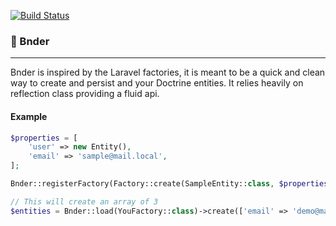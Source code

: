 [![Build Status](https://travis-ci.org/PanosCodes/Bnder.svg?branch=master)](https://travis-ci.org/PanosCodes/Bnder)

### 🤖 Bnder
___

Bnder is inspired by the Laravel factories, it is meant to be a quick and clean way
to create and persist and your Doctrine entities. It relies heavily on reflection class
providing a fluid api.

#### Example
```php
$properties = [
    'user' => new Entity(),
    'email' => 'sample@mail.local',
];

Bnder::registerFactory(Factory::create(SampleEntity::class, $properties))

// This will create an array of 3 
$entities = Bnder::load(YouFactory::class)->create(['email' => 'demo@mail.local'], 3);

```

